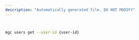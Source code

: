```yaml
---
description: "Automatically generated file. DO NOT MODIFY"
---
```


```bash


mgc users get --user-id {user-id}

```